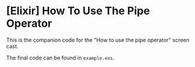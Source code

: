 # [Elixir] How To Use The Pipe Operator

This is the companion code for the "How to use the pipe operator" screen cast.

The final code can be found in `example.exs`.
